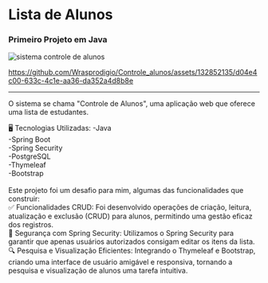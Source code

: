 # Lista de Alunos
### Primeiro Projeto em Java

![sistema controle de alunos](https://github.com/Wrasprodigio/Controle_alunos/assets/132852135/45dd5836-aaa7-47fb-adb5-3d71ac5284ca)


https://github.com/Wrasprodigio/Controle_alunos/assets/132852135/d04e4c00-633c-4c1e-aa36-da352a4d8b8e
<hr>


 
O sistema se chama "Controle de Alunos", uma aplicação web que oferece uma lista de estudantes.


🖥️ Tecnologias Utilizadas:
-Java <br>
-Spring Boot<br>
-Spring Security<br>
-PostgreSQL<br>
-Thymeleaf<br>
-Bootstrap<br><br>
Este projeto foi um desafio para mim, algumas das funcionalidades que construir:<br>
✅ Funcionalidades CRUD: Foi desenvolvido operações de criação, leitura, atualização e exclusão (CRUD) para alunos, permitindo uma gestão eficaz dos registros.<br>
🔐 Segurança com Spring Security: Utilizamos o Spring Security para garantir que apenas usuários autorizados consigam editar os itens da lista.<br>
🔍 Pesquisa e Visualização Eficientes: Integrando o Thymeleaf e Bootstrap, criando uma interface de usuário amigável e responsiva, tornando a pesquisa e visualização de alunos uma tarefa intuitiva.<br>
